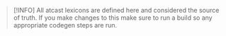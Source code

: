 
> [!INFO]
> All atcast lexicons are defined here and considered the source of truth. If you make changes to this make sure to run a build so any appropriate codegen steps are run.
